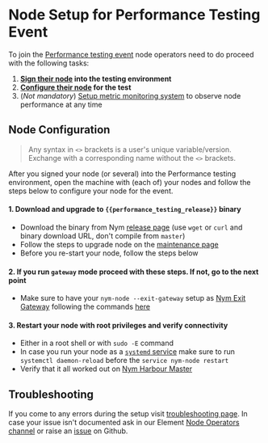 # Node Setup for Performance Testing Event

To join the [Performance testing event]({{performance_testing_webpage}}) node operators need to do proceed with the following tasks:

1. **[Sign their node]({{performance_testing_webpage}}) into the testing environment**
2. **[Configure their node](#node-configuration) for the test**
3. (*Not mandatory*) [Setup metric monitoring system](templates.md) to observe node performance at any time

## Node Configuration

> Any syntax in `<>` brackets is a user's unique variable/version. Exchange with a corresponding name without the `<>` brackets.

After you signed your node (or several) into the Performance testing environment, open the machine with (each of) your nodes and follow the steps below to configure your node for the event.


#### 1. Download and upgrade to `{{performance_testing_release}}` binary
  - Download the binary from Nym [release page](https://github.com/nymtech/nym/releases/) (use `wget` or `curl` and binary download URL, don't compile from `master`)
  - Follow the steps to upgrade node on the [maintenance page](../nodes/manual-upgrade.md)
  - Before you re-start your node, follow the steps below


#### 2. If you run `gateway` mode proceed with these steps. If not, go to the next point
  - Make sure to have your `nym-node --exit-gateway` setup as [Nym Exit Gateway](../legal/exit-gateway.md) following the commands [here](..//nodes/nym-node.md#quick-nym-node---mode-exit-gateway-setup)

<!--
3. If you run Prometheus for [monitoring](templates.md) add a `<NODE_METRICS_KEY>` to your node `config.toml` by running [this script](https://gist.github.com/benedettadavico/1299b2c7b8b8282c15eafb1914fb3594) with an arbitrary `<NODE_METRIC_KEY>` of your own choice as an argument, follow these commands with your own **strong passphrase**
```sh
# get the script
curl -L https://gist.githubusercontent.com/benedettadavico/1299b2c7b8b8282c15eafb1914fb3594/raw/500c36037615a515f2f3e007baa25e6a2c277d4a/update_config.sh -o update_config.sh

# make executable
chmod u+x ./update_config.sh

# run with your own key as argument
sh ./update_config.sh <NODE_METRIC_KEY>

# for example if you chose my passhphrase to be: "makemoresecurekeythanthis1234"
# the command would look like this
# sh ./update_config.sh makemoresecurekeythanthis1234
```
  - Add this `<NODE_METRIC_KEY>` string to your monitoring Prometheus config `prometheus.yml` as a value to `credentials` as below

```yaml
scrape_configs:
  # The job name is added as a label `job=<job_name>` to any timeseries scraped from this config.
  - job_name: "prometheus"
    authorization:
      credentials: <METRICS_KEY_SET_ON_THE_NODE>

    static_configs:
      - targets: ["localhost:9090"]

    file_sd_configs:
    - files:
      - /tmp/prom_targets.json
```
  - Open ports for scraping the metrics
```sh
sudo ufw allow 9000, 9001
```
-->


#### 3. Restart your node with root privileges and verify connectivity
  - Either in a root shell or with `sudo -E` command
  - In case you run your node as a [`systemd` service](../nodes/maintenance.md#systemd) make sure to run `systemctl daemon-reload` before the `service nym-node restart`
  - Verify that it all worked out on [Nym Harbour Master](https://harbourmaster.nymtech.net/)

## Troubleshooting

If you come to any errors during the setup visit [troubleshooting page](../troubleshooting/nodes.md#gateways-mode). In case your issue isn't documented ask in our Element [Node Operators channel](https://matrix.to/#/#operators:nymtech.chat) or raise an [issue](https://github.com/nymtech/nym/issues) on Github.


